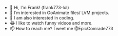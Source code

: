 - 👋 Hi, I’m Frank! (frank773-lol)
- 👀 I’m interested in GoAnimate files/ LVM projects.
- 🌱 I am also interested in coding. 
- 😂 I like to watch funny videos and more.
- 📫 How to reach me? Tweet me @EpicComrade773

<!---
frank773-lol/frank773-lol is a ✨ special ✨ repository because its `read.md` (this file lol) appears on your GitHub profile.

--->
